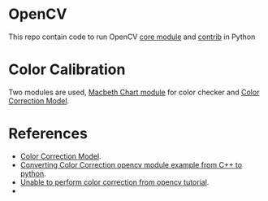 
# OpenCV

This repo contain code to run OpenCV [core module](https://pypi.org/project/opencv-python/) and [contrib](https://pypi.org/project/opencv-contrib-python/) in Python

# Color Calibration

Two modules are used, [Macbeth Chart module](https://docs.opencv.org/4.x/dd/d19/group__mcc.html) for color checker and [Color Correction Model](https://docs.opencv.org/4.x/de/df4/group__color__correction.html).



# References
* [Color Correction Model](https://docs.opencv.org/4.x/d1/dc1/tutorial_ccm_color_correction_model.html).
* [Converting Color Correction opencv module example from C++ to python](https://stackoverflow.com/questions/66302777/converting-color-correction-opencv-module-example-from-c-to-python).
* [Unable to perform color correction from opencv tutorial](https://forum.opencv.org/t/unable-to-perform-color-correction-from-opencv-tutorial/2141).
* 
